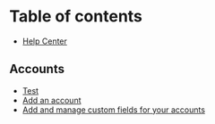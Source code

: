 # Table of contents

* [Help Center](README.md)

## Accounts

* [Test](accounts/test.md)
* [Add an account](accounts/Add_an_account.md)
* [Add and manage custom fields for your accounts](accounts/Add_and_manage_custom_fields_for_your_accounts.md)
  
